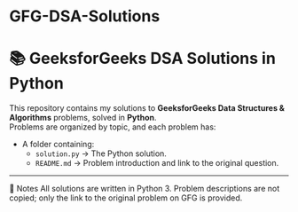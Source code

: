 # GFG-DSA-Solutions
# 📚 GeeksforGeeks DSA Solutions in Python

This repository contains my solutions to **GeeksforGeeks Data Structures & Algorithms** problems, solved in **Python**.  
Problems are organized by topic, and each problem has:
- A folder containing:
  - `solution.py` → The Python solution.
  - `README.md` → Problem introduction and link to the original question.

---

📌 Notes
All solutions are written in Python 3.
Problem descriptions are not copied; only the link to the original problem on GFG is provided.

